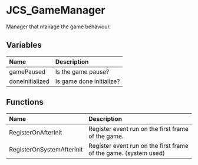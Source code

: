 # JCS_GameManager

Manager that manage the game behaviour.

## Variables

| Name                      | Description                                                      |
|:--------------------------|:-----------------------------------------------------------------|
| gamePaused                | Is the game pause?                                               |
| doneInitialized           | Is game done initialize?                                         |

## Functions

| Name                      | Description                                                      |
|:--------------------------|:-----------------------------------------------------------------|
| RegisterOnAfterInit       | Register event run on the first frame of the game.               |
| RegisterOnSystemAfterInit | Register event run on the first frame of the game. (system used) |
